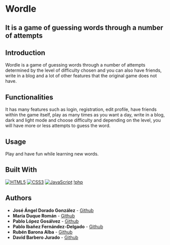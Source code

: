 

# Wordle

## It is a game of guessing words through a number of attempts

## Introduction

Wordle is a game of guessing words through a number of attempts determined by the level of difficulty chosen and you can also have friends, write in a blog and a lot of other features that the original game does not have.

## Functionalities

It has many features such as login, registration, edit profile, have friends within the game itself, play as many times as you want a day, write in a blog, dark and light mode and choose difficulty and depending on the level, you will have more or less attempts to guess the word.

## Usage

Play and have fun while learning new words.

## Built With

[![HTML5](https://img.shields.io/badge/HTML5-E34F26?style=for-the-badge&logo=html5&logoColor=white)]()
[![CSS3](https://img.shields.io/badge/CSS3-1572B6?style=for-the-badge&logo=css3&logoColor=white)]()
[![JavaScript](https://img.shields.io/badge/JavaScript-F7DF1E?style=for-the-badge&logo=javascript&logoColor=black)]()
[!php](https://img.shields.io/badge/php-white?style=for-the-badge&logo=php)

## Authors

- **José Ángel Dorado González** - [Github](https://github.com/Joselete77)
- **María Duque Román** - [Github](https://github.com/mariaduq)
- **Pablo López Gosálvez** - [Github](https://github.com/pabloccf)
- **Pablo Ibañez Fernández-Delgado** - [Github](https://github.com/Paiba01)
- **Rubén Barona Alba** - [Github](https://github.com/rubenbarona/)
- **David Barbero Jurado** - [Github](https://github.com/d4vidsn8w)
